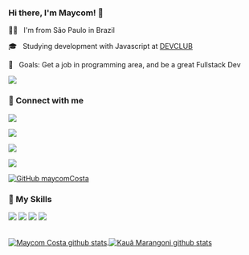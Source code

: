 ### Hi there, I'm Maycom! 👋

<p>👩‍💻 &nbsp; I'm from São Paulo in Brazil</p>
<p>🎓 &nbsp; Studying development with Javascript at <a href="https://plataforma.devclub.com.br/auth/login?redirect=/area/vitrine" target="_blank">DEVCLUB</a></p>
<p>💼 &nbsp; Goals: Get a job in programming area, and be a great Fullstack Dev</p>

![](https://komarev.com/ghpvc/?username=MaycomCosta&color=006bed)

### 🤝 Connect with me
<p>
  <a href="https://www.instagram.com/maycomcosta_/" target="_blank"><img src="https://img.shields.io/badge/-Instagram-%23E4405F?style=for-the-badge&logo=instagram&logoColor=white" target="_blank"></a>

 <a href="https://discord.gg/QXvvUBmTSj" target="_blank"><img src="https://img.shields.io/badge/Discord-7289DA?style=for-the-badge&logo=discord&logoColor=white" target="_blank"></a> 
 
  <a href="mailto:Maycom19costa@gmail.com"><img src="https://img.shields.io/badge/-Gmail-c5221e?style=for-the-badge&logo=Gmail&logoColor=white&link=mailto:Maycom19costa@gmail.com" target="_blank"></a>
  
  <a href="https://www.linkedin.com/in/maycom-costa-aa4491211/" target="_blank"><img src="https://img.shields.io/badge/-LinkedIn-%230077B5?style=for-the-badge&logo=linkedin&logoColor=white" target="_blank"></a>
  
  [![GitHub maycomCosta]( https://img.shields.io/github/followers/pedroedues?label=follow&style=for-the-badge&logo=github)](https://github.com/MaycomCosta)
</p>

### 🚀 My Skills

<p>
  <code><img src="https://img.shields.io/badge/HTML5-E34F26?style=for-the-badge&logo=html5&logoColor=white"/></code>
  <code><img src="https://img.shields.io/badge/CSS3-1572B6?style=for-the-badge&logo=css3&logoColor=white"/></code>
   <code><img src="https://img.shields.io/badge/JavaScript-F7DF1E?style=for-the-badge&logo=javascript&logoColor=black"/></code>
  <code><img src="https://img.shields.io/badge/React-20232A?style=for-the-badge&logo=react&logoColor=61DAFB"/></code>
</p>

<br>

<a href="https://github.com/MaycomCosta">
  <img align="center" src="https://github-readme-stats.vercel.app/api/top-langs/?username=MaycomCosta&theme=dracula&hide_langs_below=1" alt="Maycom Costa github stats"/>
</a>

<a href="https://github.com/MaycomCosta">
 <img align="center" src="https://github-readme-stats.vercel.app/api?username=MaycomCosta&theme=dracula&show_icons=true" alt="Kauã Marangoni github stats"/>
</a>
